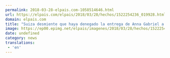 ```yaml
---
permalink: 2018-03-28-elpais.com-1058514646.html
url: https://elpais.com/elpais/2018/03/28/hechos/1522254236_019928.html#?ref=rss&format=simple&link=link
domain: elpais.com
title: "Suiza desmiente que haya denegado la entrega de Anna Gabriel a España"
image: https://ep00.epimg.net/elpais/imagenes/2018/03/28/hechos/1522254236_019928_1522256835_rrss_normal.jpg
date: undefined
category: news
translations: 
 - 'en'
---
```


